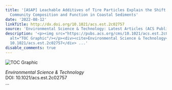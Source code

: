 ```yaml
---
title: '[ASAP] Leachable Additives of Tire Particles Explain the Shift in Microbial
  Community Composition and Function in Coastal Sediments'
date: '2022-08-12'
linkTitle: http://dx.doi.org/10.1021/acs.est.2c02757
source: 'Environmental Science & Technology: Latest Articles (ACS Publications)'
description: '<p><img src="https://pubs.acs.org/cms/10.1021/acs.est.2c02757/asset/images/medium/es2c02757_0007.gif"
  alt="TOC Graphic"/></p><div><cite>Environmental Science & Technology</cite></div><div>DOI:
  10.1021/acs.est.2c02757</div> ...'
disable_comments: true
---
```

<p><img src="https://pubs.acs.org/cms/10.1021/acs.est.2c02757/asset/images/medium/es2c02757_0007.gif" alt="TOC Graphic"/></p><div><cite>Environmental Science & Technology</cite></div><div>DOI: 10.1021/acs.est.2c02757</div> ...